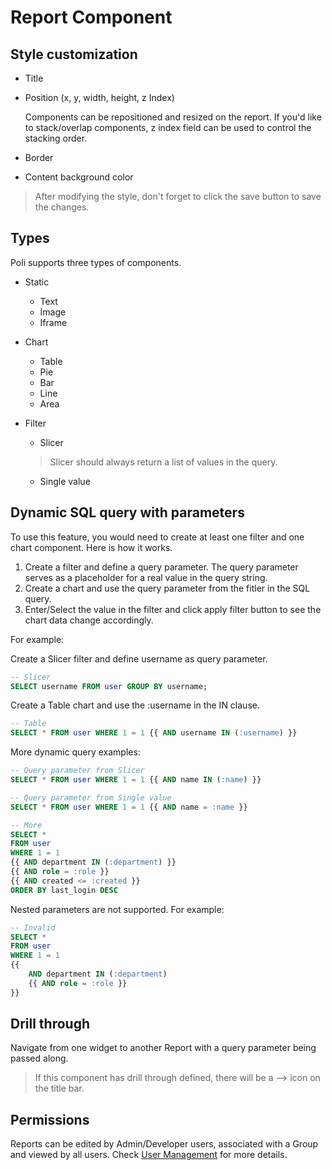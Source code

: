 # Report Component

## Style customization

* Title
* Position (x, y, width, height, z Index)

  Components can be repositioned and resized on the report. If you'd like to stack/overlap components, z index field can be used to control the stacking order.

* Border
* Content background color 

> After modifying the style, don't forget to click the save button to save the changes.

## Types

Poli supports three types of components.

* Static
  * Text
  * Image
  * Iframe

* Chart
  * Table
  * Pie
  * Bar
  * Line
  * Area

* Filter
  * Slicer

  > Slicer should always return a list of values in the query.
  
  * Single value

## Dynamic SQL query with parameters

To use this feature, you would need to create at least one filter and one chart component. Here is how it works.

1. Create a filter and define a query parameter. The query parameter serves as a placeholder for a real value in the query string. 
2. Create a chart and use the query parameter from the fitler in the SQL query.
3. Enter/Select the value in the filter and click apply filter button to see the chart data change accordingly.

For example:

Create a Slicer filter and define username as query parameter.
```sql
-- Slicer
SELECT username FROM user GROUP BY username;
```

Create a Table chart and use the :username in the IN clause.
```sql
-- Table
SELECT * FROM user WHERE 1 = 1 {{ AND username IN (:username) }}
```

More dynamic query examples:

```sql
-- Query parameter from Slicer
SELECT * FROM user WHERE 1 = 1 {{ AND name IN (:name) }}

-- Query parameter from Single value
SELECT * FROM user WHERE 1 = 1 {{ AND name = :name }}

-- More
SELECT * 
FROM user 
WHERE 1 = 1 
{{ AND department IN (:department) }}
{{ AND role = :role }}
{{ AND created <= :created }}
ORDER BY last_login DESC
```

Nested parameters are not supported. For example:

```sql
-- Invalid
SELECT * 
FROM user 
WHERE 1 = 1 
{{ 
    AND department IN (:department) 
    {{ AND role = :role }}
}}
```

## Drill through

Navigate from one widget to another Report with a query parameter being passed along.

> If this component has drill through defined, there will be a --> icon on the title bar.


## Permissions

Reports can be edited by Admin/Developer users, associated with a Group and viewed by all users. Check [User Management](/user-management) for more details.
